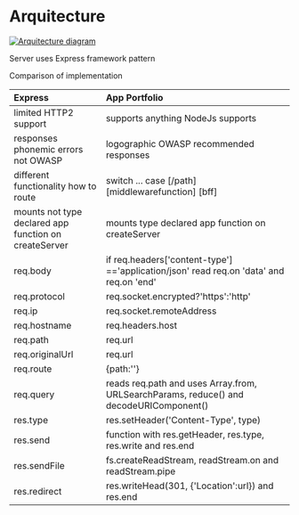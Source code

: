 # Arquitecture

[![Arquitecture diagram](/common/documents/arquitecture_small.webp)](/common/documents/arquitecture.webp)


Server uses Express framework pattern

Comparison of implementation

|Express                                            |App Portfolio                                                                  |
|:--------------------------------------------------|:------------------------------------------------------------------------------|
|limited HTTP2 support		                        |supports anything NodeJs supports                                              |
|responses phonemic errors not OWASP	            |logographic OWASP recommended responses                                        |
|different functionality how to route               |switch ... case  [/path] [middlewarefunction] [bff]                            |
|mounts not type declared app function on createServer|mounts type declared app function on createServer                             |
|req.body                                           |if req.headers['content-type'] =='application/json' read req.on 'data' and req.on 'end'|
|req.protocol                                       |req.socket.encrypted?'https':'http'                                            |
|req.ip                                             |req.socket.remoteAddress                                                       |
|req.hostname                                       |req.headers.host                                                       |
|req.path                                           |req.url                                                       |
|req.originalUrl                                    |req.url                                                       |
|req.route                                          |{path:''}                                                       |
|req.query                                          |reads req.path and uses Array.from, URLSearchParams, reduce() and decodeURIComponent()|
|res.type                                           |res.setHeader('Content-Type', type)|
|res.send                                           |function with res.getHeader, res.type, res.write and res.end|
|res.sendFile                                       |fs.createReadStream, readStream.on and readStream.pipe|
|res.redirect                                       |res.writeHead(301, {'Location':url}) and res.end|
